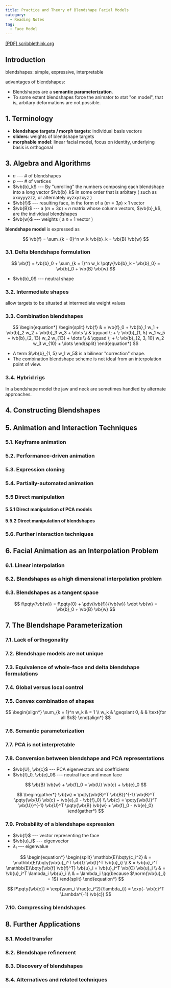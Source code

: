 ```yaml
---
title: Practice and Theory of Blendshape Facial Models
category:
  - Reading Notes
tag:
  - Face Model
---
```


[[PDF] scribblethink.org](http://www.scribblethink.org/Work/Pdfs/blendshapes_MAIN.pdf)

## Introduction

blendshapes: simple, expressive, interpretable

advantages of blendshapes:

- Blendshapes are a **semantic parameterization**.
- To some extent blendshapes force the animator to stat "on model", that is, arbitary deformations are not possible.

## 1. Terminology

- **blendshape targets / morph targets**: individual basis vectors
- **sliders**: weights of blendshape targets
- **morphable model**: linear facial model, focus on identity, underlying basis is orthogonal

## 3. Algebra and Algorithms

- $n$ --- # of blendshapes
- $p$ --- # of vertices
- $\vb{b}_k$ --- By "unrolling" the numbers composing each blendshape into a long vector $\vb{b}_k$ in some order that is arbitary ( such as xxxyyyzzz, or alternately xyzxyzxyz )
- $\vb{f}$ --- resulting face, in the form of a $(m = 3 p) \times 1$ vector
- $\vb{B}$ --- a $(m = 3 p) \times n$ matrix whose column vectors, $\vb{b}_k$, are the individual blendshapes
- $\vb{w}$ --- weights ( a $n \times 1$ vector )

**blendshape model** is expressed as

$$
\vb{f} = \sum_{k = 0}^n w_k \vb{b}_k = \vb{B} \vb{w}
$$

### 3.1. Delta blendshape formulation

$$
\vb{f}
= \vb{b}_0 + \sum_{k = 1}^n w_k \pqty{\vb{b}_k - \vb{b}_0}
= \vb{b}_0 + \vb{B} \vb{w}
$$

- $\vb{b}_0$ --- neutral shape

### 3.2. Intermediate shapes

allow targets to be situated at intermediate weight values

### 3.3. Combination blendshapes

$$
\begin{equation*}
  \begin{split}
    \vb{f} & = \vb{f}_0 + \vb{b}_1 w_1 + \vb{b}_2 w_2 + \vb{b}_3 w_3 + \dots          \\
           & \qquad \; + \: \vb{b}_{1, 5} w_1 w_5 + \vb{b}_{2, 13} w_2 w_{13} + \dots \\
           & \qquad \; + \: \vb{b}_{2, 3, 10} w_2 w_3 w_{10} + \dots
  \end{split}
\end{equation*}
$$

- A term $\vb{b}_{1, 5} w_1 w_5$ is a bilinear "correction" shape.
- The combination blendshape scheme is not ideal from an interpolation point of view.

### 3.4. Hybrid rigs

In a bendshape model the jaw and neck are sometimes handled by alternate approaches.

## 4. Constructing Blendshapes

## 5. Animation and Interaction Techniques

### 5.1. Keyframe animation

### 5.2. Performance-driven animation

### 5.3. Expression cloning

### 5.4. Partially-automated animation

### 5.5 Direct manipulation

#### 5.5.1 Direct manipulation of PCA models

#### 5.5.2 Direct manipulation of blendshapes

### 5.6. Further interaction techniques

## 6. Facial Animation as an Interpolation Problem

### 6.1. Linear interpolation

### 6.2. Blendshapes as a high dimensional interpolation problem

### 6.3. Blendshapes as a tangent space

$$
f\pqty{\vb{w}}
= f\pqty{0} + \pdv{\vb{f}}{\vb{w}} \vdot \vb{w}
= \vb{b}_0 + \vb{B} \vb{w}
$$

## 7. The Blendshape Parameterization

### 7.1. Lack of orthogonality

### 7.2. Blendshape models are not unique

### 7.3. Equivalence of whole-face and delta blendshape formulations

### 7.4. Global versus local control

### 7.5. Convex combination of shapes

$$
\begin{align*}
  \sum_{k = 1}^n w_k & = 1                                \\
  w_k                & \geqslant 0, &  & \text{for all $k$}
\end{align*}
$$

### 7.6. Semantic parameterization

### 7.7. PCA is not interpretable

### 7.8. Conversion between blendshape and PCA representations

- $\vb{U}, \vb{c}$ --- PCA eigenvectors and coefficients
- $\vb{f}_0, \vb{e}_0$ --- neutral face and mean face

$$
\vb{B} \vb{w} + \vb{f}_0 = \vb{U} \vb{c} + \vb{e}_0
$$

$$
\begin{gather*}
  \vb{w} = \pqty{\vb{B}^T \vb{B}}^{-1} \vb{B}^T \pqty{\vb{U} \vb{c} + \vb{e}_0 - \vb{f}_0} \\
  \vb{c} = \pqty{\vb{U}^T \vb{U}}^{-1} \vb{U}^T \pqty{\vb{B} \vb{w} + \vb{f}_0 - \vb{e}_0}
\end{gather*}
$$

### 7.9. Probability of a blendshape expression

- $\vb{f}$ --- vector representing the face
- $\vb{u}_i$ --- eigenvector
- $\lambda_i$ --- eigenvalue

$$
\begin{equation*}
  \begin{split}
    \mathbb{E}\bqty{c_i^2}
     & = \mathbb{E}\bqty{\vb{u}_i^T \vb{f} \vb{f}^T \vb{u}_i}                              \\
     & = \vb{u}_i^T \mathbb{E}\bqty{\vb{f} \vb{f}^T} \vb{u}_i = \vb{u}_i^T \vb{C} \vb{u}_i \\
     & = \vb{u}_i^T \lambda_i \vb{u}_i                                                     \\
     & = \lambda_i \qq{because $\norm{\vb{u}_i} = 1$}
  \end{split}
\end{equation*}
$$

$$
P\pqty{\vb{c}} = \exp(\sum_i \frac{c_i^2}{\lambda_i}) = \exp(- \vb{c}^T \Lambda^{-1} \vb{c})
$$

### 7.10. Compressing blendshapes

## 8. Further Applications

### 8.1. Model transfer

### 8.2. Blendshape refinement

### 8.3. Discovery of blendshapes

### 8.4. Alternatives and related techniques
